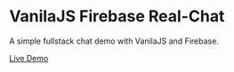 # VanilaJS Firebase Real-Chat

A simple fullstack chat demo with VanilaJS and Firebase.

[Live Demo](https://real-chat-web.web.app/)

